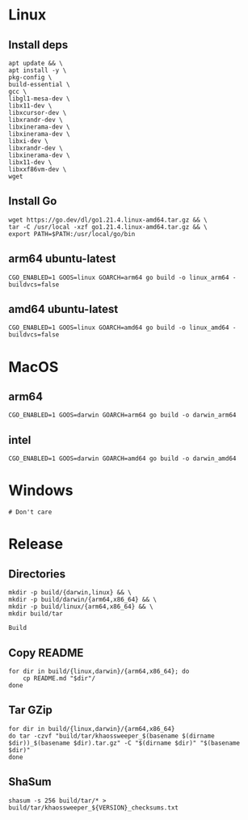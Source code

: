 # Linux

## Install deps
```
apt update && \
apt install -y \
pkg-config \
build-essential \
gcc \
libgl1-mesa-dev \
libx11-dev \
libxcursor-dev \
libxrandr-dev \
libxinerama-dev \
libxinerama-dev \
libxi-dev \
libxrandr-dev \
libxinerama-dev \
libx11-dev \
libxxf86vm-dev \
wget
```

## Install Go
```
wget https://go.dev/dl/go1.21.4.linux-amd64.tar.gz && \
tar -C /usr/local -xzf go1.21.4.linux-amd64.tar.gz && \
export PATH=$PATH:/usr/local/go/bin
```

## arm64 ubuntu-latest
```
CGO_ENABLED=1 GOOS=linux GOARCH=arm64 go build -o linux_arm64 -buildvcs=false
```

## amd64 ubuntu-latest
```
CGO_ENABLED=1 GOOS=linux GOARCH=amd64 go build -o linux_amd64 -buildvcs=false
```

# MacOS

## arm64
```
CGO_ENABLED=1 GOOS=darwin GOARCH=arm64 go build -o darwin_arm64
```

## intel
```
CGO_ENABLED=1 GOOS=darwin GOARCH=amd64 go build -o darwin_amd64
```

# Windows
```
# Don't care
```

# Release

## Directories
```
mkdir -p build/{darwin,linux} && \
mkdir -p build/darwin/{arm64,x86_64} && \
mkdir -p build/linux/{arm64,x86_64} && \
mkdir build/tar
```

`Build`

## Copy README
```
for dir in build/{linux,darwin}/{arm64,x86_64}; do
    cp README.md "$dir"/
done
```
## Tar GZip
```
for dir in build/{linux,darwin}/{arm64,x86_64}
do tar -czvf "build/tar/khaossweeper_$(basename $(dirname $dir))_$(basename $dir).tar.gz" -C "$(dirname $dir)" "$(basename $dir)" 
done
```
## ShaSum
```
shasum -s 256 build/tar/* > build/tar/khaossweeper_${VERSION}_checksums.txt
```
